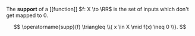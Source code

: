 The **support** of a [[function]] $f: X \to \RR$ is the set of inputs which don't get mapped to 0.

$$
\operatorname{supp}(f) \triangleq \\{ x \in X \mid f(x) \neq 0 \\}.
$$